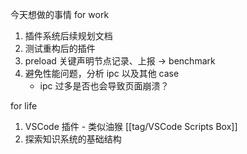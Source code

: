 今天想做的事情
for work
1. 插件系统后续规划文档
2. 测试重构后的插件 
3. preload 关键声明节点记录、上报 -> benchmark
4. 避免性能问题，分析 ipc 以及其他 case
	- ipc 过多是否也会导致页面崩溃？

for life
1. VSCode 插件 - 类似油猴
	[[tag/VSCode Scripts Box]]
2. 探索知识系统的基础结构